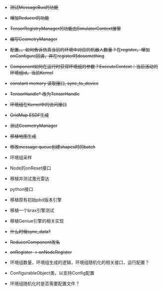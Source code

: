 - ~~测试MessageBus的功能~~
- ~~增加Reducer的功能~~
- ~~TensorRegistryManager的功能由SimulatorContext接管~~
- ~~编写GeometryManager~~
- ~~配置。。如何告诉仿真当前的环境中对应的机器人数量？在register。增加onConfigure回调，并在register时dosomething~~
- ~~Component如何在运行时获得环境组的参数？ExecuteContext：当前活动的环境组id。当前Kernel~~
- ~~constant memory 读取接口, sync_to_device~~
- ~~TensorHandle* 改为TensorHandle~~
- ~~环境组在Kernel中的访问接口~~
- ~~GridMap ESDF生成~~
- ~~测试GeometryManager~~
- ~~移植地图生成~~
- ~~修改message queue创建shapes时的batch~~
- 环境组采样
- Node的onReset接口
- 移植并测试激光雷达
- python接口
- 移植原有初始pbd版本引擎
- 移植一个brax引擎测试
- 移植Geniue引擎的相关实现

- ~~什么时候sync_data?~~
- ~~ReducerComponent改名~~
- ~~onRegister -> onNodeRegister~~

- 环境组数量，环境组生成的逻辑，环境组随机化的相关接口，运行配置？
- ConfigurableObject类，以支持Config配置
- 环境组随机化时是否需要配置文件？

